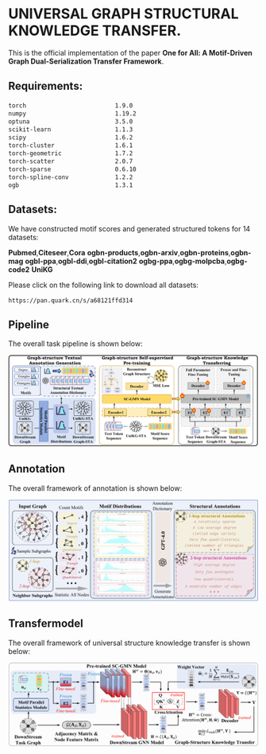 
# UNIVERSAL GRAPH STRUCTURAL KNOWLEDGE TRANSFER.

This is the official implementation of the paper **One for All: A Motif-Driven Graph Dual-Serialization Transfer Framework**.

## Requirements:

```
torch                         1.9.0
numpy                         1.19.2
optuna                        3.5.0
scikit-learn                  1.1.3
scipy                         1.6.2
torch-cluster                 1.6.1
torch-geometric               1.7.2
torch-scatter                 2.0.7
torch-sparse                  0.6.10
torch-spline-conv             1.2.2
ogb                           1.3.1

```

## Datasets:
We have constructed motif scores and generated structured tokens for 14 datasets: 

**Pubmed**,**Citeseer**,**Cora**
**ogbn-products**,**ogbn-arxiv**,**ogbn-proteins**,**ogbn-mag**
**ogbl-ppa**,**ogbl-ddi**,**ogbl-citation2**
**ogbg-ppa**,**ogbg-molpcba**,**ogbg-code2**
**UniKG**

Please click on the following link to download all datasets:
```
https://pan.quark.cn/s/a68121ffd314
```

## Pipeline
The overall task pipeline is shown below:

![Alt](./pipelinev4.png)


## Annotation
The overall framework of annotation is shown below:

![Alt](./annotationv2.png)

## Transfermodel
The overall framework of universal structure knowledge transfer is shown below:

![Alt](./transfermodelv3.png)

